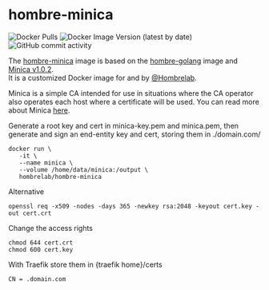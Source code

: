 # hombre-minica
![Docker Pulls](https://img.shields.io/docker/pulls/hombrelab/hombre-minica) ![Docker Image Version (latest by date)](https://img.shields.io/docker/v/hombrelab/hombre-minica) ![GitHub commit activity](https://img.shields.io/github/last-commit/hombrelab/hombre-minica)

The [hombre-minica](https://hub.docker.com/repository/docker/hombrelab/hombre-minica) image is based on the [hombre-golang](https://hub.docker.com/repository/docker/hombrelab/hombre-golang) image and [Minica v1.0.2](https://github.com/jsha/minica).  
It is a customized Docker image for and by [@Hombrelab](me@hombrelab.com).

Minica is a simple CA intended for use in situations where the CA operator also operates each host where a certificate will be used.
You can read more about Minica [here](https://github.com/jsha/minica).  

Generate a root key and cert in minica-key.pem and minica.pem, then generate and sign an end-entity key and cert, storing them in ./domain.com/

```shell script
docker run \
   -it \
   --name minica \
   --volume /home/data/minica:/output \
   hombrelab/hombre-minica
```
Alternative
```commandline
openssl req -x509 -nodes -days 365 -newkey rsa:2048 -keyout cert.key -out cert.crt
```
Change the access rights
```commandline
chmod 644 cert.crt
chmod 600 cert.key
```

With Traefik store them in {traefik home}/certs
```shell script
CN = .domain.com
```